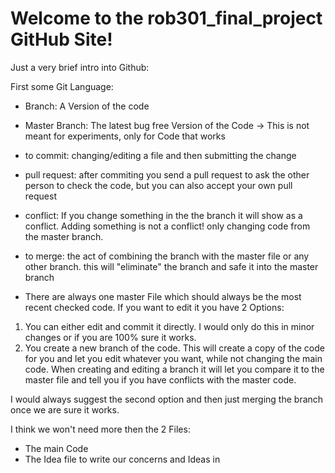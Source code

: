 # Welcome to the rob301_final_project GitHub Site!

Just a very brief intro into Github:

First some Git Language:
- Branch: A Version of the code
- Master Branch: The latest bug free Version of the Code -> This is not meant for experiments, only for Code that works
- to commit: changing/editing a file and then submitting the change
- pull request: after commiting you send a pull request to ask the other person to check the code, but you can also accept your own pull request 
- conflict: If you change something in the the branch it will show as a conflict. Adding something is not a conflict! only changing code from the master branch. 
- to merge: the act of combining the branch with the master file or any other branch. this will "eliminate" the branch and safe it into the master branch

- There are always one master File which should always be the most recent checked code. If you want to edit it you have 2 Options:

1. You can either edit and commit it directly. I would only do this in minor changes or if you are 100% sure it works. 
2. You create a new branch of the code. This will create a copy of the code for you and let you edit whatever you want, while not changing the main code. When creating and editing a branch it will let you compare it to the master file and tell you if you have conflicts with the master code.

I would always suggest the second option and then just merging the branch once we are sure it works.

I think we won't need more then the 2 Files:
- The main Code
- The Idea file to write our concerns and Ideas in

